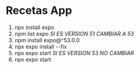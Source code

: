# Recetas App
1. npx install expo
2. npm list expo
*SI ES VERSION 51 CAMBIAR A 53*
3. npm install expo@^53.0.0
4. npx expo install --fix
5. npx expo start
*SI ES VERSION 53 NO CAMBIAR*
6. npx expo start
